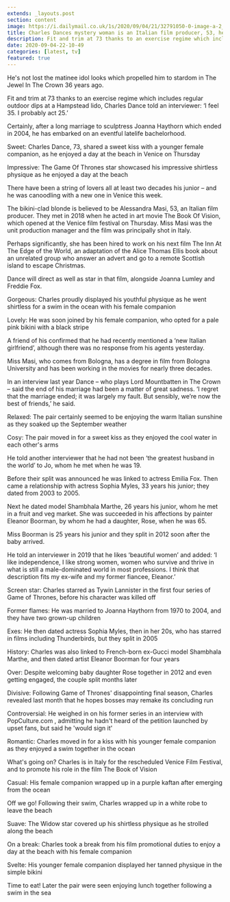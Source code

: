 ```yaml
---
extends: _layouts.post
section: content
image: https://i.dailymail.co.uk/1s/2020/09/04/21/32791050-0-image-a-2_1599252437626.jpg 
title: Charles Dances mystery woman is an Italian film producer, 53, he met while making arty film 
description: Fit and trim at 73 thanks to an exercise regime which includes regular outdoor dips at a Hampstead lido, Charles Dance told an interviewer I feel 35. I probably act 25. 
date: 2020-09-04-22-10-49 
categories: [latest, tv] 
featured: true 
--- 
```

He's not lost the matinee idol looks which propelled him to stardom in The Jewel In The Crown 36 years ago.

Fit and trim at 73 thanks to an exercise regime which includes regular outdoor dips at a Hampstead lido, Charles Dance told an interviewer: ‘I feel 35. I probably act 25.’

Certainly, after a long marriage to sculptress Joanna Haythorn which ended in 2004, he has embarked on an eventful latelife bachelorhood.

Sweet: Charles Dance, 73, shared a sweet kiss with a younger female companion, as he enjoyed a day at the beach in Venice on Thursday

Impressive: The Game Of Thrones star showcased his impressive shirtless physique as he enjoyed a day at the beach

There have been a string of lovers all at least two decades his junior – and he was canoodling with a new one in Venice this week.

The bikini-clad blonde is believed to be Alessandra Masi, 53, an Italian film producer. They met in 2018 when he acted in art movie The Book Of Vision, which opened at the Venice film festival on Thursday. Miss Masi was the unit production manager and the film was principally shot in Italy.

Perhaps significantly, she has been hired to work on his next film The Inn At The Edge of the World, an adaptation of the Alice Thomas Ellis book about an unrelated group who answer an advert and go to a remote Scottish island to escape Christmas.

Dance will direct as well as star in that film, alongside Joanna Lumley and Freddie Fox.

Gorgeous: Charles proudly displayed his youthful physique as he went shirtless for a swim in the ocean with his female companion

Lovely: He was soon joined by his female companion, who opted for a pale pink bikini with a black stripe

A friend of his confirmed that he had recently mentioned a ‘new Italian girlfriend’, although there was no response from his agents yesterday.

Miss Masi, who comes from Bologna, has a degree in film from Bologna University and has been working in the movies for nearly three decades.

In an interview last year Dance – who plays Lord Mountbatten in The Crown – said the end of his marriage had been a matter of great sadness. ‘I regret that the marriage ended; it was largely my fault. But sensibly, we’re now the best of friends,’ he said.

Relaxed: The pair certainly seemed to be enjoying the warm Italian sunshine as they soaked up the September weather

Cosy: The pair moved in for a sweet kiss as they enjoyed the cool water in each other's arms

He told another interviewer that he had not been ‘the greatest husband in the world’ to Jo, whom he met when he was 19.

Before their split was announced he was linked to actress Emilia Fox. Then came a relationship with actress Sophia Myles, 33 years his junior; they dated from 2003 to 2005.

Next he dated model Shambhala Marthe, 26 years his junior, whom he met in a fruit and veg market. She was succeeded in his affections by painter Eleanor Boorman, by whom he had a daughter, Rose, when he was 65.

Miss Boorman is 25 years his junior and they split in 2012 soon after the baby arrived.

He told an interviewer in 2019 that he likes ‘beautiful women’ and added: ‘I like independence, I like strong women, women who survive and thrive in what is still a male-dominated world in most professions. I think that description fits my ex-wife and my former fiancee, Eleanor.’

Screen star: Charles starred as Tywin Lannister in the first four series of Game of Thrones, before his character was killed off

Former flames: He was married to Joanna Haythorn from 1970 to 2004, and they have two grown-up children

Exes: He then dated actress Sophia Myles, then in her 20s, who has starred in films including Thunderbirds, but they split in 2005

History: Charles was also linked to French-born ex-Gucci model Shambhala Marthe, and then dated artist Eleanor Boorman for four years

Over: Despite welcoming baby daughter Rose together in 2012 and even getting engaged, the couple split months later

Divisive: Following Game of Thrones' disappointing final season, Charles revealed last month that he hopes bosses may remake its concluding run

Controversial: He weighed in on his former series in an interview with PopCulture.com , admitting he hadn't heard of the petition launched by upset fans, but said he 'would sign it'

Romantic: Charles moved in for a kiss with his younger female companion as they enjoyed a swim together in the ocean 

What's going on? Charles is in Italy for the rescheduled Venice Film Festival, and to promote his role in the film The Book of Vision

Casual: His female companion wrapped up in a purple kaftan after emerging from the ocean

Off we go! Following their swim, Charles wrapped up in a white robe to leave the beach

Suave: The Widow star covered up his shirtless physique as he strolled along the beach

On a break: Charles took a break from his film promotional duties to enjoy a day at the beach with his female companion

Svelte: His younger female companion displayed her tanned physique in the simple bikini

Time to eat! Later the pair were seen enjoying lunch together following a swim in the sea


